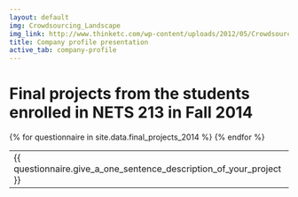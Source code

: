 ```yaml
---
layout: default
img: Crowdsourcing_Landscape
img_link: http://www.thinketc.com/wp-content/uploads/2012/05/Crowdsourcing_Landscape.jpg
title: Company profile presentation
active_tab: company-profile
---
```



Final projects from the students enrolled in NETS 213 in Fall 2014
=============================================================

<table class="table table-striped"> 
  <tbody>
    {% for questionnaire in site.data.final_projects_2014 %}
   <tr>
      <td>
{{ questionnaire.give_a_one_sentence_description_of_your_project }} 
       </td>
    </tr>
    {% endfor %}
  </tbody>
</table>
 